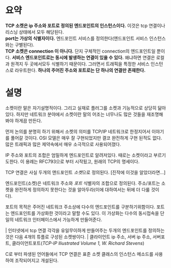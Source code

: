 # 요약 

**TCP 소켓은 ip 주소와 포트로 정의된 엔드포인트의 인스턴스이다.** 이것은 tcp 연결이나 리스닝 상태에서 모두 해당된다.  
**port는 가상의 식별자이다.** 엔드포인트 서비스를 정의한다(엔드포인트 서비스 인스턴스와는 구별된다).  
**TCP 소켓은 connection 이 아니다.** 단지 구체적인 connection의 엔드포인트일 뿐이다. 
**서비스 엔드포인트로는 동시에 발생하는 연결이 있을 수 있다.** 왜냐하면 연결은 로컬과 원격지 두 곳에서모두 식별하기 때문이다. 그러면서 트래픽을 특정한 서비스 인스턴스로 라우트한다. 
**하나의 주어진 주소와 포트로는 단 하나의 연결만 존재한다.**

# 설명 

소켓이란 말은 자기설명적이다. 그리고 실재로 플러그를 소켓과 기능적으로 상당히 닮아있다. 하지만 네트워크 분야에서 소켓이란 말의 어조는 너무나도 많은 것들을 재조명해봐야 하게끔 만든다.

먼저 논의를 분명히 하기 위해서 소켓의 의미를 TCP/IP 네트워크로 한정지어서 이야기를 풀어갈 것이다. OSI 모델은 매우 잘 구현되었지만 결코 완전하게 구현 된적도 없다. 많은 트래픽과 많은 제약속에서 매우 소극적으로 사용되어졌다.

IP 주소와 포트의 조합은 엄밀하게 엔드포인트로 알려저있다. 때로는 소켓이라고 부르기도한다. 이 용례는 RFC793으로 부터 시작됬고, 원래의 TCP의 명세이다. 

TCP 연결은 사실 두개의 앤드포인트 *소켓*으로 정의된다. [진작에 이것을 알았더라면...]

엔드포인트(소켓)은 네트워크 주소와 *포트* 식별자의 조합으로 정의된다. 주소/포트는 소켓을 완전하게 정의하지 못한다는 것을 알아두라(이에 대하여서는 뒤에 더 다룰 것이다).

포트의 목적은 주어진 네트워크 주소상에 다수의 엔드포인트를 구분하기위함이다. 포트는 엔드포인트를 가상화한 것이라고 말할 수도 있다. 이 가상화는 다수의 동시접속을 단일의 네트워크 인터페이스에서 가능하게 만들어준다. 

| 인터넷에서 tcp 연결 각각을 유일무이하게 만들어주는 두개의 엔드포인트를 정의하는것은 다음 4개의 튜플로 구성된 소켓쌍이다. 
| 클라이언트 ip 주소, 서버 ip 주소, 서버포트, 클라이언트포트(*TCP-IP lliustrated Volume 1, W. Richard Stevens*)

C로 부터 파생된 언어들에서 TCP 연결은 표준 소켓 클래스의 인스턴스 메소드를 사용하여 조작되어지고 개설된다.     

